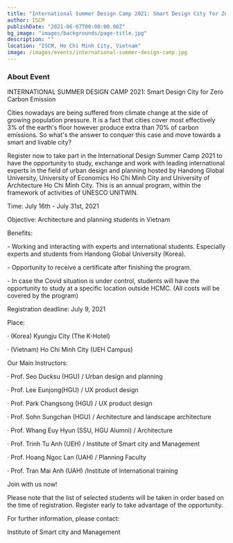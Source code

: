 ```yaml
---
title: "International Summer Design Camp 2021: Smart Design City for Zero Carbon Emission"
author: ISCM
publishDate: "2021-06-07T00:00:00.00Z"
bg_image: "images/backgrounds/page-title.jpg"
description: ""
location: "ISCM, Ho Chi Minh City, Vietnam"
image: /images/events/international-summer-design-camp.jpg
---
```

<!--StartFragment-->
### About Event

INTERNATIONAL SUMMER DESIGN CAMP 2021: Smart Design City for Zero Carbon Emission

 Cities nowadays are being suffered from climate change at the side of growing population pressure. It is a fact that cities cover most effectively 3% of the earth's floor however produce extra than 70% of carbon emissions. So what's the answer to conquer this case and move towards a smart and livable city?

Register now to take part in the International Design Summer Camp 2021 to have the opportunity to study, exchange and work with leading international experts in the field of urban design and planning hosted by Handong Global University, University of Economics Ho Chi Minh City and University of Architecture Ho Chi Minh City. This is an annual program, within the framework of activities of UNESCO UNITWIN.

Time: July 16th - July 31st, 2021

Objective: Architecture and planning students in Vietnam

 Benefits:

\- Working and interacting with experts and international students. Especially experts and students from Handong Global University (Korea).

\- Opportunity to receive a certificate after finishing the program.

\- In case the Covid situation is under control, students will have the opportunity to study at a specific location outside HCMC. (All costs will be covered by the program)



Registration deadline: July 9, 2021

Place:

· (Korea) Kyungju City (The K-Hotel)

· (Vietnam) Ho Chi Minh City (UEH Campus)

Our Main Instructors:

· Prof. Seo Ducksu (HGU) / Urban design and planning

· Prof. Lee Eunjong(HGU) / UX product design

· Prof. Park Changsong (HGU) / UX product design

· Prof. Sohn Sungchan (HGU) / Architecture and landscape architecture

· Prof. Whang Euy Hyun (SSU, HGU Alumni) / Architecture

· Prof. Trinh Tu Anh (UEH) / Institute of Smart city and Management

· Prof. Hoang Ngoc Lan (UAH) / Planning Faculty

· Prof. Tran Mai Anh (UAH) /Institute of International training

Join with us now!

Please note that the list of selected students will be taken in order based on the time of registration. Register early to take advantage of the opportunity.

For further information, please contact:

Institute of Smart city and Management

<!--EndFragment-->